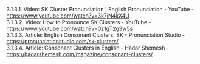 3.1.3.1. Video: SK Cluster Pronunciation | English Pronunciation - YouTube - https://www.youtube.com/watch?v=3k7jN4kX4U  
3.1.3.2. Video: How to Pronounce SK Clusters - YouTube - https://www.youtube.com/watch?v=0z1gT2g3w5s  
3.1.3.3. Article: English Consonant Clusters: SK - Pronunciation Studio - https://pronunciationstudio.com/sk-clusters/  
3.1.3.4. Article: Consonant Clusters in English - Hadar Shemesh - https://hadarshemesh.com/magazine/consonant-clusters/  
